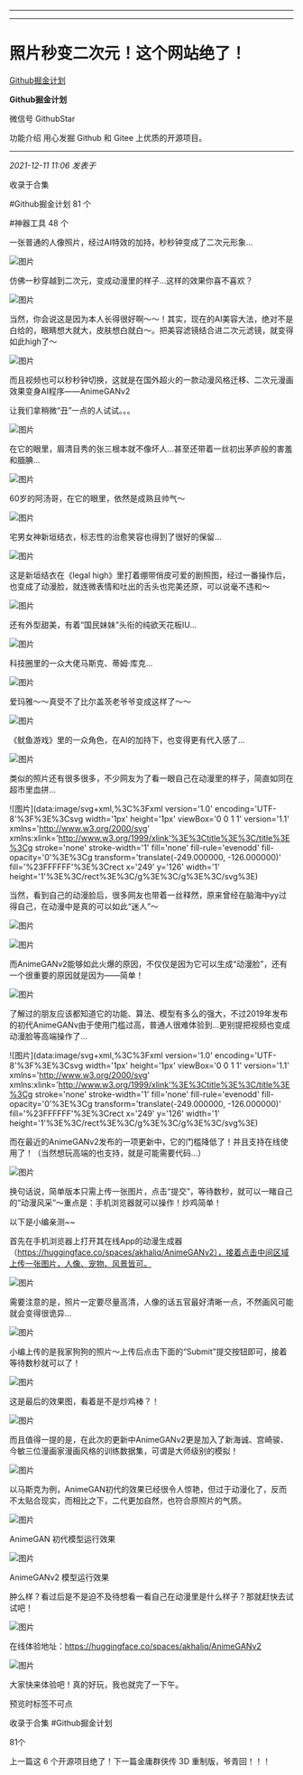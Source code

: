 ----------------------------------------
----------------------------------------
#  照片秒变二次元！这个网站绝了！

[ Github掘金计划 ](javascript:void\(0\);)

**Github掘金计划** ![]()

微信号 GithubStar

功能介绍 用心发掘 Github 和 Gitee 上优质的开源项目。

____

_2021-12-11 11:06_ _发表于_

收录于合集

#Github掘金计划 81 个

#神器工具 48 个

一张普通的人像照片，经过AI特效的加持，秒秒钟变成了二次元形象…

![图片](https://mmbiz.qpic.cn/mmbiz_png/BcyAypujBVYtYgGEibibBavkKorgMZ2KXJIZgsaYzrHgzwyxCfe12qDMVCO1ib9MJSsFkUicGXYzeoF0mNRznHNFEQ/640?wx_fmt=png&wxfrom=5&wx_lazy=1&wx_co=1)

仿佛一秒穿越到二次元，变成动漫里的样子…这样的效果你喜不喜欢？

![图片](https://mmbiz.qpic.cn/mmbiz_png/BcyAypujBVYtYgGEibibBavkKorgMZ2KXJekw8vBSNMEyHNiajU4tdwecTibnAm4avH7YpWTJfZhTREZ6MqrRDUFvw/640?wx_fmt=png&wxfrom=5&wx_lazy=1&wx_co=1)

当然，你会说这是因为本人长得很好啊～～！其实，现在的AI美容大法，绝对不是白给的，眼睛想大就大，皮肤想白就白～。把美容滤镜结合进二次元滤镜，就变得如此high了～

![图片](https://mmbiz.qpic.cn/mmbiz_png/BcyAypujBVYtYgGEibibBavkKorgMZ2KXJNHic697gLicAF8QF6QqAUUcLsBJ9dTPqUIStrAJMWaU11diaJpKibOQ4Lw/640?wx_fmt=png)

而且视频也可以秒秒钟切换，这就是在国外超火的一款动漫风格迁移、二次元漫画效果变身AI程序——AnimeGANv2

让我们拿稍微“丑”一点的人试试。。。

![图片](https://mmbiz.qpic.cn/mmbiz_png/BcyAypujBVYtYgGEibibBavkKorgMZ2KXJO7fIhCFJUsiaVNSazcrIgqQT2j0e1PZY2noEa0ia1WncQRxoFcPynyCw/640?wx_fmt=png)

在它的眼里，眉清目秀的张三根本就不像坏人…甚至还带着一丝初出茅庐般的害羞和腼腆…

![图片](https://mmbiz.qpic.cn/mmbiz_png/BcyAypujBVYtYgGEibibBavkKorgMZ2KXJBuJk9OibdY22R0frQ1ZQILKMf64GSguvS84OQMEiciao7PibvSgBbgnrhQ/640?wx_fmt=png)

60岁的阿汤哥，在它的眼里，依然是成熟且帅气～

![图片](https://mmbiz.qpic.cn/mmbiz_png/BcyAypujBVYtYgGEibibBavkKorgMZ2KXJXGPgDsXzK09zH66pPKV1FQIBD7A3npllTGic4fJYdyCKZm7xeyK3mxw/640?wx_fmt=png)

宅男女神新垣结衣，标志性的治愈笑容也得到了很好的保留…

![图片](https://mmbiz.qpic.cn/mmbiz_png/BcyAypujBVYtYgGEibibBavkKorgMZ2KXJEibwicKibn8g5NsjtibtaO7PItdCic27VD2GPicKtnLL1lECicWiaOnmNdVEVQ/640?wx_fmt=png)

这是新垣结衣在《legal high》里打着绷带俏皮可爱的剧照图，经过一番操作后，也变成了动漫脸，就连微表情和吐出的舌头也完美还原，可以说毫不违和～

![图片](https://mmbiz.qpic.cn/mmbiz_png/BcyAypujBVYtYgGEibibBavkKorgMZ2KXJhqKkxIib3hRFzb879CajVuFPqrKsGm4p5jTQkMqdvhJL0LGZkEvkicJg/640?wx_fmt=png)

还有外型甜美，有着“国民妹妹”头衔的纯欲天花板IU…

![图片](https://mmbiz.qpic.cn/mmbiz_png/BcyAypujBVYtYgGEibibBavkKorgMZ2KXJDUBTkspP0SOhIU2BqoWg0oQ9jnABkZdvNwLZY1gT9XKZ2AREdAIS4g/640?wx_fmt=png)

科技圈里的一众大佬马斯克、蒂姆·库克…

![图片](https://mmbiz.qpic.cn/mmbiz_png/BcyAypujBVYtYgGEibibBavkKorgMZ2KXJW0abebkvZRibT2481SATmzFtiaHMI9ywOnuWVoK9xJPprYic7LS0rmZtw/640?wx_fmt=png)

爱玛雅～～真受不了比尔盖茨老爷爷变成这样了～～

![图片](https://mmbiz.qpic.cn/mmbiz_png/BcyAypujBVYtYgGEibibBavkKorgMZ2KXJibXGzhQDOsvJ6oqIm0Z1PiaRMlyx1btG2UtslXP3aS6fKJ1RISbmXrbw/640?wx_fmt=png)

《鱿鱼游戏》里的一众角色，在AI的加持下，也变得更有代入感了…

![图片](https://mmbiz.qpic.cn/mmbiz_jpg/BcyAypujBVYtYgGEibibBavkKorgMZ2KXJUiaQ3gc9EP7GtB06mTxjnvUryakPEzfmsRPicMkA7xN05dsozIfcKlzQ/640?wx_fmt=jpeg)

类似的照片还有很多很多，不少网友为了看一眼自己在动漫里的样子，简直如同在超市里血拼…

![图片](data:image/svg+xml,%3C%3Fxml version='1.0' encoding='UTF-8'%3F%3E%3Csvg
width='1px' height='1px' viewBox='0 0 1 1' version='1.1'
xmlns='http://www.w3.org/2000/svg'
xmlns:xlink='http://www.w3.org/1999/xlink'%3E%3Ctitle%3E%3C/title%3E%3Cg
stroke='none' stroke-width='1' fill='none' fill-rule='evenodd' fill-
opacity='0'%3E%3Cg transform='translate\(-249.000000, -126.000000\)'
fill='%23FFFFFF'%3E%3Crect x='249' y='126' width='1'
height='1'%3E%3C/rect%3E%3C/g%3E%3C/g%3E%3C/svg%3E)

当然，看到自己的动漫脸后，很多网友也带着一丝释然，原来曾经在脑海中yy过得自己，在动漫中是真的可以如此“迷人”～

![图片](https://mmbiz.qpic.cn/mmbiz_png/BcyAypujBVYtYgGEibibBavkKorgMZ2KXJUXTVcL429v4GooHPro2YGSzsrJdfhFF99XQte7VkGTLddOnmiatibfhA/640?wx_fmt=png)

![图片](https://mmbiz.qpic.cn/mmbiz_png/BcyAypujBVYtYgGEibibBavkKorgMZ2KXJGUvjAJYJB52y8uTUYBhckzibnibsMfokkSicMQvMggBia9Zh2nAj8zXANg/640?wx_fmt=png)

而AnimeGANv2能够如此火爆的原因，不仅仅是因为它可以生成“动漫脸”，还有一个很重要的原因就是因为——简单！

![图片](https://mmbiz.qpic.cn/mmbiz_png/BcyAypujBVYtYgGEibibBavkKorgMZ2KXJQtWcbaBIw9asoLWSpMErcwu9IHcGPysXroU2tIkKRLblLjmphusUNg/640?wx_fmt=png)

了解过的朋友应该都知道它的功能、算法、模型有多么的强大，不过2019年发布的初代AnimeGANv由于使用门槛过高，普通人很难体验到…更别提把视频也变成动漫脸等高端操作了…

![图片](data:image/svg+xml,%3C%3Fxml version='1.0' encoding='UTF-8'%3F%3E%3Csvg
width='1px' height='1px' viewBox='0 0 1 1' version='1.1'
xmlns='http://www.w3.org/2000/svg'
xmlns:xlink='http://www.w3.org/1999/xlink'%3E%3Ctitle%3E%3C/title%3E%3Cg
stroke='none' stroke-width='1' fill='none' fill-rule='evenodd' fill-
opacity='0'%3E%3Cg transform='translate\(-249.000000, -126.000000\)'
fill='%23FFFFFF'%3E%3Crect x='249' y='126' width='1'
height='1'%3E%3C/rect%3E%3C/g%3E%3C/g%3E%3C/svg%3E)

而在最近的AnimeGANv2发布的一项更新中，它的门槛降低了！并且支持在线使用了！（当然想玩高端的也支持，就是可能需要代码…）  

![图片](https://mmbiz.qpic.cn/mmbiz_png/BcyAypujBVYtYgGEibibBavkKorgMZ2KXJNnApictRsf0BFibVuibMmNUr09CqGH2G7OHv2PR4J5wKlYoBqQeCtoqhw/640?wx_fmt=png)

换句话说，简单版本只需上传一张图片，点击“提交”，等待数秒，就可以一睹自己的“动漫风采”～重点是：手机浏览器就可以操作！炒鸡简单！

以下是小编亲测~~

首先在手机浏览器上打开其在线App的动漫生成器（https://huggingface.co/spaces/akhaliq/AnimeGANv2），接着点击中间区域上传一张图片，人像、宠物、风景皆可。

![图片](https://mmbiz.qpic.cn/mmbiz_png/BcyAypujBVYtYgGEibibBavkKorgMZ2KXJlWrVKptoYYQOBYyAnQsXwt265xUe7FibgibKw0ErJ64wY6qSJJibicQtlw/640?wx_fmt=png)

需要注意的是，照片一定要尽量高清，人像的话五官最好清晰一点，不然画风可能就会变得很诡异…

![图片](https://mmbiz.qpic.cn/mmbiz_png/BcyAypujBVYtYgGEibibBavkKorgMZ2KXJQQpFUD2CYIVpPbOcyazcs1qVpfsamyia78icu9ELIcrXSRl2Qsp05wBA/640?wx_fmt=png)

小编上传的是我家狗狗的照片～上传后点击下面的“Submit”提交按钮即可，接着等待数秒就可以了！

![图片](https://mmbiz.qpic.cn/mmbiz_png/BcyAypujBVYtYgGEibibBavkKorgMZ2KXJYiawSGehKffM0Z8bHDj8tfosgXvKLBQ49q85R9ibticUZ8nnpUEZEF8Rw/640?wx_fmt=png)

这是最后的效果图，看着是不是炒鸡棒？！

![图片](https://mmbiz.qpic.cn/mmbiz_png/BcyAypujBVYtYgGEibibBavkKorgMZ2KXJe8TImtiadahMawibue3iaIRWpEgeA1VKWkZJ2sMfBJiaibOysZsh4VLDAPQ/640?wx_fmt=png)

而且值得一提的是，在此次的更新中AnimeGANv2更是加入了新海诚、宫崎骏、今敏三位漫画家漫画风格的训练数据集，可谓是大师级别的模拟！

![图片](https://mmbiz.qpic.cn/mmbiz_jpg/BcyAypujBVYtYgGEibibBavkKorgMZ2KXJZuI3ra7Ug970AjCLlVDicf21MiaERnVvGN33Q9DMJeGwzw0W7I9O6KYw/640?wx_fmt=jpeg)

以马斯克为例，AnimeGAN初代的效果已经很令人惊艳，但过于动漫化了，反而不太贴合现实，而相比之下，二代更加自然，也符合原照片的气质。

![图片](https://mmbiz.qpic.cn/mmbiz_png/BcyAypujBVYtYgGEibibBavkKorgMZ2KXJC6v6SMEzHpsbqMmssaYFoCCWhsGZaY10wGxXia3DkiavvfP64j1U80Zw/640?wx_fmt=png)

AnimeGAN 初代模型运行效果

![图片](https://mmbiz.qpic.cn/mmbiz_png/BcyAypujBVYtYgGEibibBavkKorgMZ2KXJZWRic9el8hYdic4PHGabNL7RgtLegtHib2IZhHlvlw9RNp6Fjv8c6cibxw/640?wx_fmt=png)

AnimeGANv2 模型运行效果

肿么样？看过后是不是迫不及待想看一看自己在动漫里是什么样子？那就赶快去试试吧！

![图片](https://mmbiz.qpic.cn/mmbiz_png/BcyAypujBVYtYgGEibibBavkKorgMZ2KXJicJYqkH2NRnDRibw4W0AiahbgOXAsNkKRbiceiaZySKiaCsiaQ88giagX8ghkQ/640?wx_fmt=png)

在线体验地址：https://huggingface.co/spaces/akhaliq/AnimeGANv2

  

![图片](https://mmbiz.qpic.cn/mmbiz_png/BcyAypujBVYtYgGEibibBavkKorgMZ2KXJAxkKSkpQKiagcKqTpZcFDY4wuBbOlP2K4nz5W3icEql70Ht7R1Z9swqw/640?wx_fmt=png)

  

大家快来体验吧！真的好玩，我也就完了一下午。

预览时标签不可点

收录于合集 #Github掘金计划

81个

上一篇这 6 个开源项目绝了！下一篇金庸群侠传 3D 重制版，爷青回！！！

